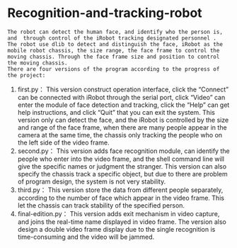 # Recognition-and-tracking-robot
    The robot can detect the human face, and identify who the person is, and  through control of the iRobot tracking designated personnel . 
    The robot use dlib to detect and distinguish the face, iRobot as the mobile robot chassis, the size range, the face frame to control the moving chassis. Through the face frame size and position to control the moving chassis. 
    There are four versions of the program according to the progress of the project:
1. first.py：
    This version construct operation interface, click the “Connect” can be connected with iRobot through the serial port, click “Video” can enter the module of face detection and tracking, click the  “Help” can get help instructions, and click “Quit” that you can exit the system.
    This version only can detect the face, and the iRobot is controlled by the size and range of the face frame, when there are many people appear in the camera at the same time, the chassis only tracking the people who on the left side of the video frame.
2. second.py：
    This version adds face recognition module, can identify the people who enter into the video frame, and the shell command line will give the specific names or judgment the stranger. This version can also specify the chassis track a specific object, but due to there are problem of program design, the system is not very stability.
3. third.py：
    This version  store the data from different people separately, according to the number of face which appear in the video frame.  This let the chassis can track stability of the specified person.
4. final-edition.py：
    This version  adds exit mechanism in video capture, and joins the real-time name displayed in video frame. The version also design a double video frame display due to the single recognition is time-consuming and the video will be jammed.
